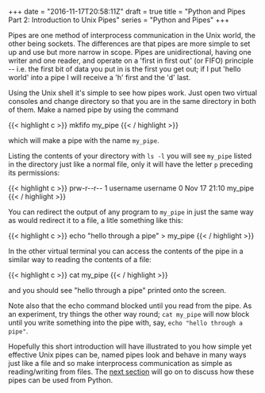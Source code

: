 +++
date = "2016-11-17T20:58:11Z"
draft = true
title = "Python and Pipes Part 2: Introduction to Unix Pipes"
series = "Python and Pipes"
+++

Pipes are one method of interprocess communication in the Unix world, the other
being sockets. The differences are that pipes are more simple to set up and use
but more narrow in scope. Pipes are unidirectional, having one writer and one
reader, and operate on a 'first in first out' (or FIFO) principle -- i.e. the
first bit of data you put in is the first you get out; if I put 'hello world'
into a pipe I will receive a 'h' first and the 'd' last.

Using the Unix shell it's simple to see how pipes work. Just open two virtual
consoles and change directory so that you are in the same directory in both of
them. Make a named pipe by using the command 

{{< highlight c >}}
mkfifo my_pipe
{{< / highlight >}}

which will make a pipe with the name `my_pipe`.

Listing the contents of your directory with `ls -l` you will see `my_pipe`
listed in the directory just like a normal file, only it will have the letter
`p` preceding its permissions:

{{< highlight c >}}
prw-r--r-- 1 username username 0 Nov 17 21:10 my_pipe
{{< / highlight >}}

You can redirect the output of any program to `my_pipe` in just the same way as
would redirect it to a file, a litle something like this:

{{< highlight c >}}
echo "hello through a pipe" > my_pipe
{{< / highlight >}}

In the other virtual terminal you can access the contents of the pipe in a
similar way to reading the contents of a file:

{{< highlight c >}}
cat my_pipe
{{< / highlight >}}

and you should see "hello through a pipe" printed onto the screen.

Note also that the echo command blocked until you read from the pipe. As an
experiment, try things the other way round; `cat my_pipe` will now block until
you write something into the pipe with, say, `echo "hello through a pipe"`.

Hopefully this short introduction will have illustrated to you how simple yet
effective Unix pipes can be, named pipes look and behave in many ways just like
a file and so make interprocess communication as simple as reading/writing from
files. The [next section](/2016/11/pipes_in_python) will go on to discuss how these pipes can be used from
Python.
